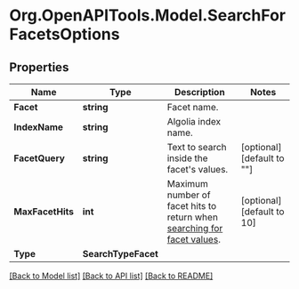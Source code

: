 # Org.OpenAPITools.Model.SearchForFacetsOptions

## Properties

Name | Type | Description | Notes
------------ | ------------- | ------------- | -------------
**Facet** | **string** | Facet name. | 
**IndexName** | **string** | Algolia index name. | 
**FacetQuery** | **string** | Text to search inside the facet&#39;s values. | [optional] [default to ""]
**MaxFacetHits** | **int** | Maximum number of facet hits to return when [searching for facet values](https://www.algolia.com/doc/guides/managing-results/refine-results/faceting/#search-for-facet-values). | [optional] [default to 10]
**Type** | **SearchTypeFacet** |  | 

[[Back to Model list]](../README.md#documentation-for-models) [[Back to API list]](../README.md#documentation-for-api-endpoints) [[Back to README]](../README.md)

